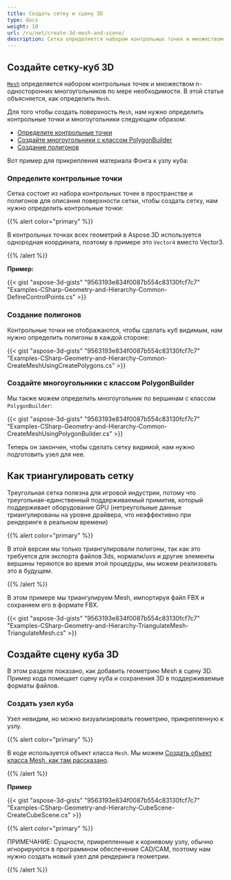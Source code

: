 ```yaml
---
title: Создать сетку и сцену 3D
type: docs
weight: 10
url: /ru/net/create-3d-mesh-and-scene/
description: Сетка определяется набором контрольных точек и множеством n-сторонних многоугольников по мере необходимости. В этой статье объясняется, как определить сетку.
---
```

##  **Создайте сетку-куб 3D**
[`Mesh`](https://reference.aspose.com/3d/net/aspose.threed.entities/mesh) определяется набором контрольных точек и множеством n-односторонних многоугольников по мере необходимости. В этой статье объясняется, как определить `Mesh`.

Для того чтобы создать поверхность `Mesh`, нам нужно определить контрольные точки и многоугольники следующим образом:

- [Определите контрольные точки](/3d/ru/net/create-3d-mesh-and-scene/)
- [Создайте многоугольники с классом PolygonBuilder](/3d/ru/net/create-3d-mesh-and-scene/)
- [Создание полигонов](/3d/ru/net/create-3d-mesh-and-scene/)

Вот пример для прикрепления материала Фонга к узлу куба:
###  **Определите контрольные точки**
Сетка состоит из набора контрольных точек в пространстве и полигонов для описания поверхности сетки, чтобы создать сетку, нам нужно определить контрольные точки:

{{% alert color="primary" %}}

В контрольных точках всех геометрий в Aspose.3D используется однородная координата, поэтому в примере это `Vector4` вместо Vector3.

{{% /alert %}}

**Пример:**

{{< gist "aspose-3d-gists" "9563193e834f0087b554c83130fcf7c7" "Examples-CSharp-Geometry-and-Hierarchy-Common-DefineControlPoints.cs" >}}


###  **Создание полигонов**
Контрольные точки не отображаются, чтобы сделать куб видимым, нам нужно определить полигоны в каждой стороне:

{{< gist "aspose-3d-gists" "9563193e834f0087b554c83130fcf7c7" "Examples-CSharp-Geometry-and-Hierarchy-Common-CreateMeshUsingCreatePolygons.cs" >}}


###  **Создайте многоугольники с классом PolygonBuilder**
Мы также можем определить многоугольник по вершинам с классом `PolygonBuilder`:

{{< gist "aspose-3d-gists" "9563193e834f0087b554c83130fcf7c7" "Examples-CSharp-Geometry-and-Hierarchy-Common-CreateMeshUsingPolygonBuilder.cs" >}}

Теперь он закончен, чтобы сделать сетку видимой, нам нужно подготовить узел для нее.
##  **Как триангулировать сетку**
Треугольная сетка полезна для игровой индустрии, потому что треугольная-единственный поддерживаемый примитив, который поддерживает оборудование GPU (нетреугольные данные триангулированы на уровне драйвера, что неэффективно при рендеринге в реальном времени)

{{% alert color="primary" %}}

В этой версии мы только триангулировали полигоны, так как это требуется для экспорта файлов 3ds, нормали/uvs и другие элементы вершины теряются во время этой процедуры, мы можем реализовать это в будущем.

{{% /alert %}}

В этом примере мы триангулируем Mesh, импортируя файл FBX и сохраняем его в формате FBX.

{{< gist "aspose-3d-gists" "9563193e834f0087b554c83130fcf7c7" "Examples-CSharp-Geometry-and-Hierarchy-TriangulateMesh-TriangulateMesh.cs" >}}
##  **Создайте сцену куба 3D**
В этом разделе показано, как добавить геометрию Mesh в сцену 3D. Пример кода помещает сцену куба и сохранения 3D в поддерживаемые форматы файлов.
###  **Создать узел куба**
Узел невидим, но можно визуализировать геометрию, прикрепленную к узлу.

{{% alert color="primary" %}}

В коде используется объект класса `Mesh`. Мы можем [Создать объект класса Mesh, как там рассказано](https://docs.aspose.com/3d/net/create-3d-mesh-and-scene/#create-a-3d-cube-mesh).

{{% /alert %}}

**Пример**

{{< gist "aspose-3d-gists" "9563193e834f0087b554c83130fcf7c7" "Examples-CSharp-Geometry-and-Hierarchy-CubeScene-CreateCubeScene.cs" >}}

{{% alert color="primary" %}}

ПРИМЕЧАНИЕ: Сущности, прикрепленные к корневому узлу, обычно игнорируются в программном обеспечение CAD/CAM, поэтому нам нужно создать новый узел для рендеринга геометрии.

{{% /alert %}}
